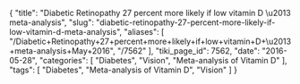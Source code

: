 {
    "title": "Diabetic Retinopathy 27 percent more likely if low vitamin D \u2013 meta-analysis",
    "slug": "diabetic-retinopathy-27-percent-more-likely-if-low-vitamin-d-meta-analysis",
    "aliases": [
        "/Diabetic+Retinopathy+27+percent+more+likely+if+low+vitamin+D+\u2013+meta-analysis+May+2016",
        "/7562"
    ],
    "tiki_page_id": 7562,
    "date": "2016-05-28",
    "categories": [
        "Diabetes",
        "Vision",
        "Meta-analysis of Vitamin D"
    ],
    "tags": [
        "Diabetes",
        "Meta-analysis of Vitamin D",
        "Vision"
    ]
}